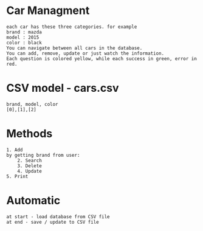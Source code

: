 # Car Managment
    each car has these three categories. for example
    brand : mazda
    model : 2015
    color : black
    You can navigate between all cars in the database.
    You can add, remove, update or just watch the information.
    Each question is colored yellow, while each success in green, error in red.

# CSV model - cars.csv
    brand, model, color
    [0],[1],[2]

# Methods
    1. Add
    by getting brand from user:
        2. Search
        3. Delete
        4. Update
    5. Print

# Automatic
    at start - load database from CSV file
    at end - save / update to CSV file